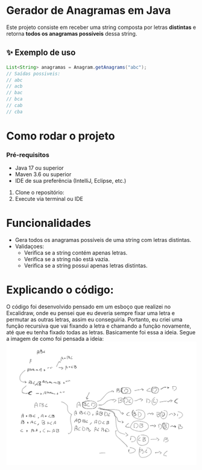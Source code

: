 # Gerador de Anagramas em Java

Este projeto consiste em receber uma string composta por letras **distintas** e retorna **todos os anagramas possíveis** dessa string.

## ✨ Exemplo de uso

```java
List<String> anagramas = Anagram.getAnagrams("abc");
// Saídas possiveis:
// abc
// acb
// bac
// bca
// cab
// cba
```
# Como rodar o projeto
### Pré-requisitos
- Java 17 ou superior
- Maven 3.6 ou superior
- IDE de sua preferência (IntelliJ, Eclipse, etc.)

1. Clone o repositório:
2. Execute via terminal ou IDE

# Funcionalidades
- Gera todos os anagramas possíveis de uma string com letras distintas.
- Validaçoes:
    - Verifica se a string contém apenas letras.
    - Verifica se a string não está vazia.
    - Verifica se a string possui apenas letras distintas.
# Explicando o código:

O código foi desenvolvido pensado em um esboço que realizei no Excalidraw, onde eu pensei que
eu deveria sempre fixar uma letra e permutar as outras letras, assim eu conseguiria. Portanto,
eu criei uma função recursiva que vai fixando a letra e chamando a função novamente, até que
eu tenha fixado todas as letras. Basicamente foi essa a ideia. Segue a imagem de como foi pensada a 
ideia: ![esboço](img.png)